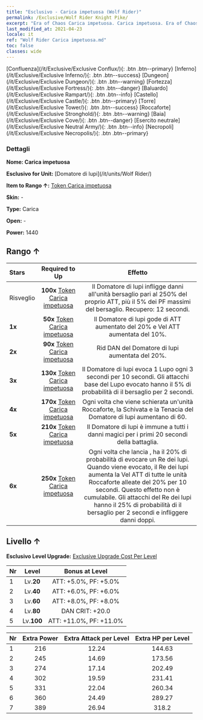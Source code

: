 ```yaml
---
title: "Esclusivo - Carica impetuosa (Wolf Rider)"
permalink: /Exclusive/Wolf Rider Knight Pike/
excerpt: "Era of Chaos Carica impetuosa. Carica impetuosa. Era of Chaos Esclusivo Carica impetuosa. Domatore di lupi Esclusivo."
last_modified_at: 2021-04-23
locale: it
ref: "Wolf Rider Carica impetuosa.md"
toc: false
classes: wide
---
```

 [Confluenza](/it/Exclusive/Exclusive Conflux/){: .btn .btn--primary} [Inferno](/it/Exclusive/Exclusive Inferno/){: .btn .btn--success} [Dungeon](/it/Exclusive/Exclusive Dungeon/){: .btn .btn--warning} [Fortezza](/it/Exclusive/Exclusive Fortress/){: .btn .btn--danger} [Baluardo](/it/Exclusive/Exclusive Rampart/){: .btn .btn--info} [Castello](/it/Exclusive/Exclusive Castle/){: .btn .btn--primary} [Torre](/it/Exclusive/Exclusive Tower/){: .btn .btn--success} [Roccaforte](/it/Exclusive/Exclusive Stronghold/){: .btn .btn--warning} [Baia](/it/Exclusive/Exclusive Cove/){: .btn .btn--danger} [Esercito neutrale](/it/Exclusive/Exclusive Neutral Army/){: .btn .btn--info} [Necropoli](/it/Exclusive/Exclusive Necropolis/){: .btn .btn--primary} 

### Dettagli
 **Nome: Carica impetuosa** 

 **Esclusivo for Unit:** [Domatore di lupi](/it/units/Wolf Rider/) 

 **Item to Rango ↑:** [Token Carica impetuosa](/ItemsIT/con_916/)

 **Skin:** -

 **Type:** Carica

 **Open:** -

 **Power:** 1440

## Rango ↑

  |     Stars    |  Required to Up | Effetto |
  |:-------------|:---------------:|:---------------:|
  |  Risveglio  | **100x** [Token Carica impetuosa](/ItemsIT/con_916/) | <Assalto del lupo> Il Domatore di lupi infligge danni all'unità bersaglio pari al 250% del proprio ATT, più il 5% dei PF massimi del bersaglio. Recupero: 12 secondi. |
  | **1x** <i class="fas fa-star"/> | **50x** [Token Carica impetuosa](/ItemsIT/con_916/) | Il Domatore di lupi gode di ATT aumentato del 20% e Vel ATT aumentata del 10%. |
  | **2x** <i class="fas fa-star"/> | **90x** [Token Carica impetuosa](/ItemsIT/con_916/) | Rid DAN del Domatore di lupi aumentata del 20%. |
  | **3x** <i class="fas fa-star"/> | **130x** [Token Carica impetuosa](/ItemsIT/con_916/) | <Patto dei lupi> Il Domatore di lupi evoca 1 Lupo ogni 3 secondi per 10 secondi. Gli attacchi base del Lupo evocato hanno il 5% di probabilità di <stordire> il bersaglio per 2 secondi. |
  | **4x** <i class="fas fa-star"/> | **170x** [Token Carica impetuosa](/ItemsIT/con_916/) | Ogni volta che viene schierata un'unità Roccaforte, la Schivata e la Tenacia del Domatore di lupi aumentano di 60. |
  | **5x** <i class="fas fa-star"/> | **210x** [Token Carica impetuosa](/ItemsIT/con_916/) | Il Domatore di lupi è immune a tutti i danni magici per i primi 20 secondi della battaglia. |
  | **6x** <i class="fas fa-star"/> | **250x** [Token Carica impetuosa](/ItemsIT/con_916/) | Ogni volta che lancia <Patto dei lupi>, ha il 20% di probabilità di evocare un Re dei lupi. Quando viene evocato, il Re dei lupi aumenta la Vel ATT di tutte le unità Roccaforte alleate del 20% per 10 secondi. Questo effetto non è cumulabile. Gli attacchi del Re dei lupi hanno il 25% di probabilità di <stordire> il bersaglio per 2 secondi e infliggere danni doppi. |


## Livello ↑
 **Esclusivo Level Upgrade:** [Exclusive Upgrade Cost Per Level](/Exclusive/ExclusiveUpgradeCostPerLevel/)

  |  Nr  |   Level  | Bonus at Level |
  |:-----|:--------:|:--------------:|
  | 1 | Lv.**20** | ATT: +5.0%, PF: +5.0% |
  | 2 | Lv.**40** | ATT: +6.0%, PF: +6.0% |
  | 3 | Lv.**60** | ATT: +8.0%, PF: +8.0% |
  | 4 | Lv.**80** | DAN CRIT: +20.0 |
  | 5 | Lv.**100** | ATT: +11.0%, PF: +11.0% |


  |  Nr  |  Extra Power | Extra Attack per Level | Extra HP per Level |
  |:-----|:--------:|:--------:|:--------:|
  | 1 | 216 | 12.24 | 144.63 |
  | 2 | 245 | 14.69 | 173.56 |
  | 3 | 274 | 17.14 | 202.49 |
  | 4 | 302 | 19.59 | 231.41 |
  | 5 | 331 | 22.04 | 260.34 |
  | 6 | 360 | 24.49 | 289.27 |
  | 7 | 389 | 26.94 | 318.2 |


